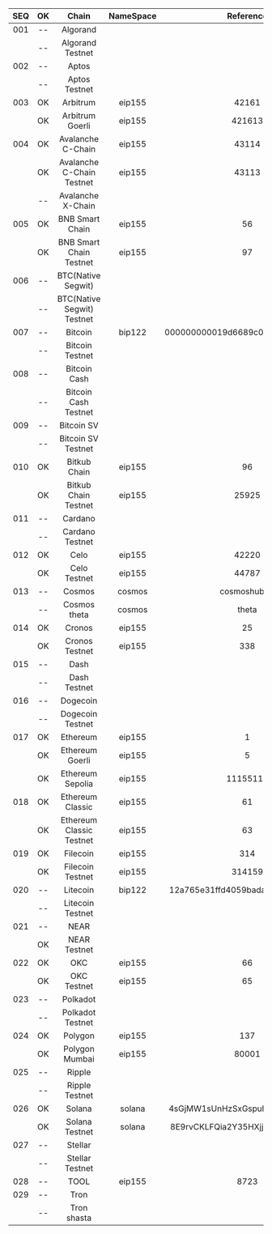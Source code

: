 | SEQ  | OK  |           Chain            | NameSpace |            Reference             | Methods | Events |
| :--: | :-: | :------------------------: | :-------: | :------------------------------: | ------- | ------ |
| 001  | --  |          Algorand          |           |                                  |         |        |
|      | --  |      Algorand Testnet      |           |                                  |         |        |
| 002  | --  |           Aptos            |           |                                  |         |        |
|      | --  |       Aptos Testnet        |           |                                  |         |        |
| 003  | OK  |          Arbitrum          |  eip155   |              42161               |         |        |
|      | OK  |      Arbitrum Goerli       |  eip155   |              421613              |         |        |
| 004  | OK  |     Avalanche C-Chain      |  eip155   |              43114               |         |        |
|      | OK  | Avalanche C-Chain Testnet  |  eip155   |              43113               |         |        |
|      | --  |     Avalanche X-Chain      |           |                                  |         |        |
| 005  | OK  |      BNB Smart Chain       |  eip155   |                56                |         |        |
|      | OK  |  BNB Smart Chain Testnet   |  eip155   |                97                |         |        |
| 006  | --  |     BTC(Native Segwit)     |           |                                  |         |        |
|      | --  | BTC(Native Segwit) Testnet |           |                                  |         |        |
| 007  | --  |          Bitcoin           |  bip122   | 000000000019d6689c085ae165831e93 |         |        |
|      | --  |      Bitcoin Testnet       |           |                                  |         |        |
| 008  | --  |        Bitcoin Cash        |           |                                  |         |        |
|      | --  |    Bitcoin Cash Testnet    |           |                                  |         |        |
| 009  | --  |         Bitcoin SV         |           |                                  |         |        |
|      | --  |     Bitcoin SV Testnet     |           |                                  |         |        |
| 010  | OK  |        Bitkub Chain        |  eip155   |                96                |         |        |
|      | OK  |    Bitkub Chain Testnet    |  eip155   |              25925               |         |        |
| 011  | --  |          Cardano           |           |                                  |         |        |
|      | --  |      Cardano Testnet       |           |                                  |         |        |
| 012  | OK  |            Celo            |  eip155   |              42220               |         |        |
|      | OK  |        Celo Testnet        |  eip155   |              44787               |         |        |
| 013  | --  |           Cosmos           |  cosmos   |           cosmoshub-4            |         |        |
|      | --  |        Cosmos theta        |  cosmos   |              theta               |         |        |
| 014  | OK  |           Cronos           |  eip155   |                25                |         |        |
|      | OK  |       Cronos Testnet       |  eip155   |               338                |         |        |
| 015  | --  |            Dash            |           |                                  |         |        |
|      | --  |        Dash Testnet        |           |                                  |         |        |
| 016  | --  |          Dogecoin          |           |                                  |         |        |
|      | --  |      Dogecoin Testnet      |           |                                  |         |        |
| 017  | OK  |          Ethereum          |  eip155   |                1                 |         |        |
|      | OK  |      Ethereum Goerli       |  eip155   |                5                 |         |        |
|      | OK  |      Ethereum Sepolia      |  eip155   |             11155111             |         |        |
| 018  | OK  |      Ethereum Classic      |  eip155   |                61                |         |        |
|      | OK  |  Ethereum Classic Testnet  |  eip155   |                63                |         |        |
| 019  | OK  |          Filecoin          |  eip155   |               314                |         |        |
|      | OK  |      Filecoin Testnet      |  eip155   |              314159              |         |        |
| 020  | --  |          Litecoin          |  bip122   | 12a765e31ffd4059bada1e25190f6e98 |         |        |
|      | --  |      Litecoin Testnet      |           |                                  |         |        |
| 021  | --  |            NEAR            |           |                                  |         |        |
|      | OK  |        NEAR Testnet        |           |                                  |         |        |
| 022  | OK  |            OKC             |  eip155   |                66                |         |        |
|      | OK  |        OKC Testnet         |  eip155   |                65                |         |        |
| 023  | --  |          Polkadot          |           |                                  |         |        |
|      | --  |      Polkadot Testnet      |           |                                  |         |        |
| 024  | OK  |          Polygon           |  eip155   |               137                |         |        |
|      | OK  |       Polygon Mumbai       |  eip155   |              80001               |         |        |
| 025  | --  |           Ripple           |           |                                  |         |        |
|      | --  |       Ripple Testnet       |           |                                  |         |        |
| 026  | OK  |           Solana           |  solana   | 4sGjMW1sUnHzSxGspuhpqLDx6wiyjNtZ |         |        |
|      | OK  |       Solana Testnet       |  solana   | 8E9rvCKLFQia2Y35HXjjpWzj8weVo44K |         |        |
| 027  | --  |          Stellar           |           |                                  |         |        |
|      | --  |      Stellar Testnet       |           |                                  |         |        |
| 028  | --  |            TOOL            |  eip155   |               8723               |         |        |
| 029  | --  |            Tron            |           |                                  |         |        |
|      | --  |        Tron shasta         |           |                                  |         |        |
